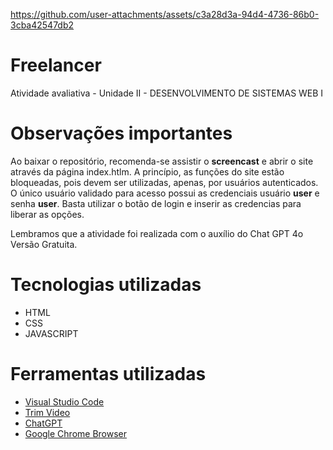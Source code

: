 https://github.com/user-attachments/assets/c3a28d3a-94d4-4736-86b0-3cba42547db2

# Freelancer

Atividade avaliativa - Unidade II - DESENVOLVIMENTO DE SISTEMAS WEB I

# Observações importantes

Ao baixar o repositório, recomenda-se assistir o **screencast** e abrir o site através da página index.htlm. A princípio, as funções do site estão bloqueadas, pois devem ser utilizadas, apenas, por usuários autenticados. O único usuário validado para acesso possui as credenciais usuário **user** e senha **user**. Basta utilizar o botão de login e inserir as credencias para liberar as opções.

Lembramos que a atividade foi realizada com o auxílio do Chat GPT 4o Versão Gratuita.

# Tecnologias utilizadas

* HTML
* CSS
* JAVASCRIPT


# Ferramentas utilizadas

* [Visual Studio Code](https://code.visualstudio.com/download)
* [Trim Video](https://online-video-cutter.com/)
* [ChatGPT](https://chatgpt.com/)
* [Google Chrome Browser](https://www.google.com/chrome/dr/download/?brand=CHBD&ds_kid=43700077663102735&gad_source=1&gclid=Cj0KCQiAu8W6BhC-ARIsACEQoDAM9kfDo85cPQroWwhnvjIxq3GftmDkZk5mZ0Z67YLcEe0Gt1YBP00aApdiEALw_wcB&gclsrc=aw.ds)
